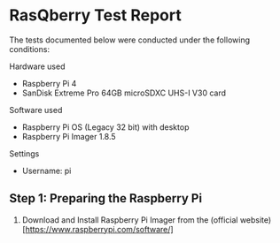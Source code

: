 # RasQberry Test Report

The tests documented below were conducted under the following conditions:

Hardware used
- Raspberry Pi 4
- SanDisk Extreme Pro 64GB microSDXC UHS-I V30 card

Software used
- Raspberry Pi OS (Legacy 32 bit) with desktop
- Raspberry Pi Imager 1.8.5

Settings
- Username: pi 
## Step 1: Preparing the Raspberry Pi 

1. Download and Install Raspberry Pi Imager from the (official website)[https://www.raspberrypi.com/software/]


